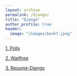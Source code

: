 ```yaml
---
layout: archive
permalink: /django/
title: "Django"
author_profile: true
header:
  image: "/images/book7.jpeg"
---
```


[1. Polls](https://www.google.com)

[2. Waitfree](https://www.google.com)

[3. Resume-Django](https://www.google.com)

